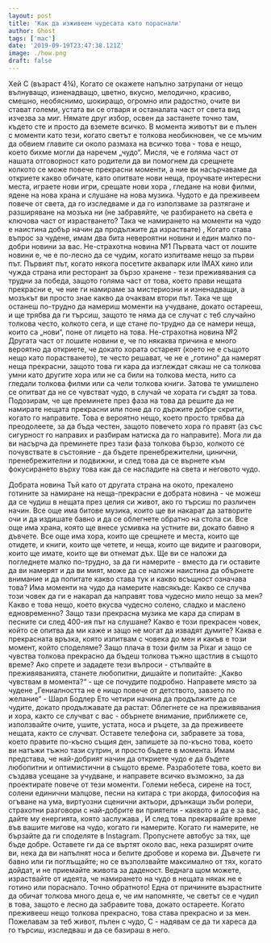 ```yaml
---
layout: post
title: 'Как да изживеем чудесата като пораснали'
author: Ghost
tags: ['mac']
date: '2019-09-19T23:47:38.121Z'
image: ./how.png
draft: false
---
```


Хей С (възраст 4¾),
Когато се окажете напълно затрупани от нещо вълнуващо, изненадващо, цветно, вкусно, мелодично, красиво, смешно, необяснимо, шокиращо, огромно или радостно, очите ви стават големи, устата ви се отваря и останалата част от света вид изчезва за миг. Нямате друг избор, освен да застанете точно там, където сте и просто да вземете всичко.
В момента животът ви е пълен с моменти като тези, когато светът е толкова необикновен, че се мъчим да обвием главите си около размаха на всичко това - това е нещо, което бихме могли да наречем „чудо“.
Мисля, че е голяма част от нашата отговорност като родители да ви помогнем да срещнете колкото се може повече прекрасни моменти, а ние ви насърчаваме да откриете какво обичате, като опитвате нови неща, проучвате интересни места, играете нови игри, срещате нови хора , гледане на нови филми, ядене на нова храна и слушане на нова музика.
Чудото е да преживеем повече от света, да го изследваме и да го използваме за разтягане и разширяване на мозъка ни (не забравяйте, че разбирането на света е ключова част от израстването? Така че намирането на моменти на чудо е наистина добър начин да продължите да израствате) ,
Когато става въпрос за чудене, имам два бита невероятни новини и един малко по-добри новини за вас.
Не-страхотна новина №1
Първата част от лошите новини е, че е по-лесно да се чудим, когато изпитваме нещо за първи път. Първият път, когато някога посетите аквапарк или IMAX кино или чужда страна или ресторант за бързо хранене - тези преживявания са трудни за победа, защото голяма част от това, което прави нещата прекрасни е, че ние ги намираме за мистериозни и изненадващи, а мозъкът ви просто знае какво да очаквам втори път. Така че ще останеш по-трудно да намериш моменти на учудване, докато остарееш, и ще трябва да ги търсиш, защото те няма да се случат с теб случайно толкова често, колкото сега, и ще стане по-трудно да се намери неща, които са „нови“, поне от лицето на това.
Не-страхотна новина №2
Другата част от лошите новини е, че по някаква причина е много вероятно да откриете, че докато хората остареят (което не е същото нещо като порастването), те често решават, че не е „готино“ да намерят неща прекрасни, защото това ги кара да изглеждат сякаш не са толкова умни като другите хора или не са били на толкова места, нито са гледали толкова филми или са чели толкова книги.
Затова те умишлено се опитват да не се чувстват чудо, в случай че хората ги съдят за това. Подозирам, че ще преминете през фаза на това да решите да не намирате нещата прекрасни или поне да го държите добре скрити, когато го направите. Това е вероятно нещо, което просто трябва да преодолеете, за да бъда честен, защото повечето хора го правят (аз със сигурност го направих и разбирам натиска да го направите). Мога ли да ви насърча да преминете през тази фаза толкова бързо, колкото се почувствате в състояние - да бъдете пренебрежителни, цинични, пренебрежителни и подвижни, и след това да се върнете към фокусирането върху това как да се насладите на света и неговото чудо.

Добрата новина
Тъй като от другата страна на окото, прекалено готините за намиране на неща-прекрасни е добрата новина - че можеш да се чудиш в нещата през целия си живот, ако го търсиш по различен начин.
Все още има битове музика, които ще ви накарат да затворите очи и да издишате бавно и да се облегнете обратно на стола си.
Все още има храна, която ще внесе усмивка на устните ви, докато бавно я дъвчете.
Все още има хора, които ще срещнете и места, които ще отидете, и книги, които ще четете, и неща, които ще видите и разговори, които ще имате, които ще ви отнемат дъх.
Ще ви се наложи да погледнете малко по-трудно, за да ги намерите - вместо да ги оставите да ви намерят и да ви мият, може да се наложи наистина да обърнете внимание и да попитате какво става тук и какво всъщност означава това? Има моменти на чудо да намерите навсякъде:
Какво се случва този човек да ги е накарал да направят това чудесно мило нещо за мен?
Какво е това нещо, което вкусва чудесно солено, сладко и маслено едновременно?
Защо тази прекрасна музика ме кара да спирам в песните си след 400-ия път на слушане?
Какво е този прекрасен човек, който се опитва да ми каже и защо не могат да извадят думите?
Каква е прекрасната връзка, която изпитвам с човека до мен и какъв е този момент, който споделяме?
Защо плача в този филм за Pixar и защо се чувства толкова прекрасно да бъдеш толкова тъжно щастлив в същото време?
Ако спрете и зададете тези въпроси - стъпвайте в преживяванията, станете любопитни, дишайте и попитайте: „Какво чувствам в момента?“ - ще се почудите подробно.
Направете място за чудене
„Гениалността не е нищо повече от детството, завзето по желание“ - Шарл Бодлер
Ето четири начина да продължите да се чудите, докато продължавате да растат:
Облегнете се на преживявания и хора, както се случват с вас - обърнете внимание, приближете се, използвайте очите, ушите, устата, носа и ръцете, за да преживеете нещата, както се случват. Оставете телефона си, забравете за това, което правите по-късно същия ден, запишете за по-късно това, което ви натъжи тъжно тази сутрин, и просто бъдете в момента. Имам представа, че най-добрият начин да откриете чудо е да бъдете любопитни и оптимистични в същото време.
Разработете това, което ви създава усещане за учудване, и направете всичко възможно, за да проектирате повече от тези моменти. Големи небеса, сирене на тост, солени единични малцове, песни на китара с три акорда, философия на огъване на ума, виртуозни сценични актьори, дрънкащи зъби ролери, страхотни разговори с най-добрите ви приятели - каквото и да е за вас, дайте му енергията, която заслужава ,
И след това прекарвайте време във вашите мигове на чудо, когато ги намерите. Когато ги намерите, не бързайте да ги споделяте в Instagram. Пропуснете автобус за тях, ще бъде добре. Оставете ги да се въртят около вас, нека разширят очите ви, нека да ви напълнят носа и белите дробове и корема ви. Дъвчете ги бавно или ги поглъщайте; но се възползвайте максимално от тях, когато дойдат, и не приемайте живота за даденост.
Веднага щом можете, израствайте от идеята, че намирането на чудо в нещата някак не е готино или пораснало. Точно обратното! Една от причините възрастните да обичат толкова много деца е, че им напомняте, че светът се е чудил в това, защото е лесно да забравите това, докато остареете. Когато преживееш нещо толкова прекрасно, това става прекрасно и за мен.
Пожелавам за теб живот, пълен с чудо, С - надявам се да ти хареса да го търсиш, изследваш и да се базираш в него.